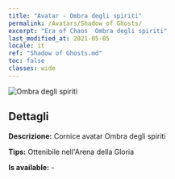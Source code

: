 ```yaml
---
title: "Avatar - Ombra degli spiriti"
permalink: /Avatars/Shadow of Ghosts/
excerpt: "Era of Chaos  Ombra degli spiriti"
last_modified_at: 2021-05-05
locale: it
ref: "Shadow of Ghosts.md"
toc: false
classes: wide
---
```

 ![Ombra degli spiriti](/images/a/avatarFrame_78.png)

## Dettagli

 **Descrizione:** Cornice avatar Ombra degli spiriti 

 **Tips:** Ottenibile nell'Arena della Gloria 

 **Is available:**  - 

